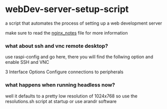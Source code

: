 # webDev-server-setup-script
a script that automates the process of setting up a web development server

make sure to read the [nginx_notes](https://github.com/BeanGreen247/webDev-server-setup-script/blob/main/nginx_notes) file for more information

### what about ssh and vnc remote desktop?

use raspi-config and go here, there you will find the follwing option and enable SSH and VNC

3 Interface Options    Configure connections to peripherals

### what happens when running headless now?

well it defaults to a pretty low resolution of 1024x768 so use the resolutions.sh script at startup or use arandr software
